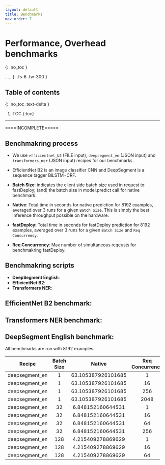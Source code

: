 ```yaml
---
layout: default
title: Benchmarks
nav_order: 7
---
```


# Performance, Overhead benchmarks
{: .no_toc }

..... 
{: .fs-6 .fw-300 }

## Table of contents
{: .no_toc .text-delta }

1. TOC
{:toc}

---

====INCOMPLETE=====

## Benchmakring process

- We use `efficientnet_b2` (FILE input), `deepsegment_en` (JSON input) and `transformers_ner` (JSON input) recipes for our benchmarks.
- EfficientNet B2 is an image classifier CNN and DeepSegment is a sequence tagger BiLSTM+CRF.

- **Batch Size**: indicates the client side batch size used in request to fastDeploy; (and) the batch size in model.predict call for native benchmark. 
- **Native**: Total time in seconds for native prediction for 8192 examples, averaged over 3 runs for a given `Batch Size`. This is simply the best inference throughput possible on the hardware.
- **fastDeploy**: Total time in seconds for fastDeploy prediction for 8192 examples, averaged over 3 runs for a given `Batch Size` and `Req Concurrency`.
- **Req Concurrency**: Max number of simultaneous reqeusts for benchmakring fastDeploy.

## Benchmakring scripts

- **DeepSegment English**: 
- **EfficientNet B2**: 
- **Transformers NER**: 

## EfficientNet B2 benchmark:

## Transformers NER benchmark:

## DeepSegment English benchmark:

All benchmarks are run with 8192 examples.

| Recipe        | Batch Size  | Native           |Req Concurrency| fastDeploy|
|:-------------:|:-----------:|:----------------:|:-------------:|:---------:|
| deepsegment_en|      1      |63.105387926101685|      1       |     79.06  |
| deepsegment_en|      1      |63.105387926101685|      16       |     30.05 |
| deepsegment_en|      1      |63.105387926101685|      256      |     27.1  |
| deepsegment_en|      1      |63.105387926101685|      2048     |     27.44 |
| deepsegment_en|      32     |6.848152160644531 |       1      |      8.06  |
| deepsegment_en|      32     |6.848152160644531 |       16      |      11.05|
| deepsegment_en|      32     |6.848152160644531 |       64      |       9.07|
| deepsegment_en|      32     |6.848152160644531 |       256     |       9.01|
| deepsegment_en|      128    |4.215409278869629 |    1         |   7.05   |
| deepsegment_en|      128    |4.215409278869629 |    16         |   9.26   |
| deepsegment_en|      128    |4.215409278869629 |    64         |    9.57  |


